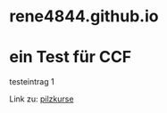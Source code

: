 # rene4844.github.io
# ein Test für CCF 

testeintrag 1

Link zu: [pilzkurse](https://www.pilzkurse-thurgau.ch)




